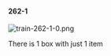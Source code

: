 #### 262-1
![train-262-1-0.png](https://github.com/lil-lab/nlvr/raw/master/nlvr/train/images/63/train-262-1-0.png "train-262-1-0.png")

There is 1 box with just 1 item